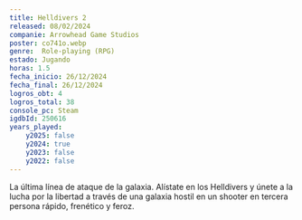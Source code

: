 ```yaml
---
title: Helldivers 2
released: 08/02/2024
companie: Arrowhead Game Studios
poster: co741o.webp
genre:  Role-playing (RPG)
estado: Jugando
horas: 1.5
fecha_inicio: 26/12/2024
fecha_final: 26/12/2024
logros_obt: 4
logros_total: 38
console_pc: Steam
igdbId: 250616
years_played:
    y2025: false
    y2024: true
    y2023: false
    y2022: false
---
```


La última línea de ataque de la galaxia. Alístate en los Helldivers y únete a la lucha por la libertad a través de una galaxia hostil en un shooter en tercera persona rápido, frenético y feroz.